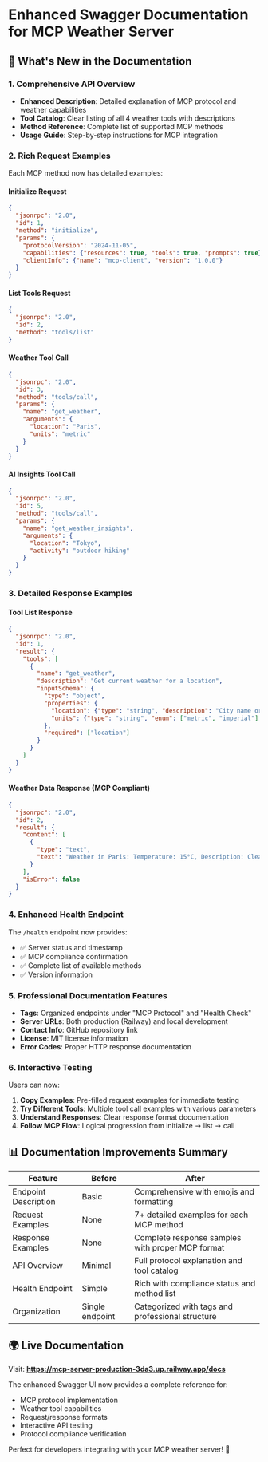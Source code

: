 # Enhanced Swagger Documentation for MCP Weather Server

## 🚀 **What's New in the Documentation**

### **1. Comprehensive API Overview**
- **Enhanced Description**: Detailed explanation of MCP protocol and weather capabilities
- **Tool Catalog**: Clear listing of all 4 weather tools with descriptions
- **Method Reference**: Complete list of supported MCP methods
- **Usage Guide**: Step-by-step instructions for MCP integration

### **2. Rich Request Examples** 
Each MCP method now has detailed examples:

#### **Initialize Request**
```json
{
  "jsonrpc": "2.0",
  "id": 1,
  "method": "initialize",
  "params": {
    "protocolVersion": "2024-11-05",
    "capabilities": {"resources": true, "tools": true, "prompts": true},
    "clientInfo": {"name": "mcp-client", "version": "1.0.0"}
  }
}
```

#### **List Tools Request**
```json
{
  "jsonrpc": "2.0",
  "id": 2,
  "method": "tools/list"
}
```

#### **Weather Tool Call**
```json
{
  "jsonrpc": "2.0",
  "id": 3,
  "method": "tools/call",
  "params": {
    "name": "get_weather",
    "arguments": {
      "location": "Paris",
      "units": "metric"
    }
  }
}
```

#### **AI Insights Tool Call**
```json
{
  "jsonrpc": "2.0",
  "id": 5,
  "method": "tools/call",
  "params": {
    "name": "get_weather_insights",
    "arguments": {
      "location": "Tokyo",
      "activity": "outdoor hiking"
    }
  }
}
```

### **3. Detailed Response Examples**

#### **Tool List Response**
```json
{
  "jsonrpc": "2.0",
  "id": 1,
  "result": {
    "tools": [
      {
        "name": "get_weather",
        "description": "Get current weather for a location",
        "inputSchema": {
          "type": "object",
          "properties": {
            "location": {"type": "string", "description": "City name or coordinates"},
            "units": {"type": "string", "enum": ["metric", "imperial"], "default": "metric"}
          },
          "required": ["location"]
        }
      }
    ]
  }
}
```

#### **Weather Data Response (MCP Compliant)**
```json
{
  "jsonrpc": "2.0",
  "id": 2,
  "result": {
    "content": [
      {
        "type": "text",
        "text": "Weather in Paris: Temperature: 15°C, Description: Clear sky, Humidity: 65%, Wind Speed: 3.2 m/s"
      }
    ],
    "isError": false
  }
}
```

### **4. Enhanced Health Endpoint**
The `/health` endpoint now provides:
- ✅ Server status and timestamp
- ✅ MCP compliance confirmation  
- ✅ Complete list of available methods
- ✅ Version information

### **5. Professional Documentation Features**
- **Tags**: Organized endpoints under "MCP Protocol" and "Health Check"
- **Server URLs**: Both production (Railway) and local development
- **Contact Info**: GitHub repository link
- **License**: MIT license information
- **Error Codes**: Proper HTTP response documentation

### **6. Interactive Testing**
Users can now:
1. **Copy Examples**: Pre-filled request examples for immediate testing
2. **Try Different Tools**: Multiple tool call examples with various parameters
3. **Understand Responses**: Clear response format documentation
4. **Follow MCP Flow**: Logical progression from initialize → list → call

## 📊 **Documentation Improvements Summary**

| **Feature** | **Before** | **After** |
|-------------|------------|-----------|
| Endpoint Description | Basic | Comprehensive with emojis and formatting |
| Request Examples | None | 7+ detailed examples for each MCP method |
| Response Examples | None | Complete response samples with proper MCP format |
| API Overview | Minimal | Full protocol explanation and tool catalog |
| Health Endpoint | Simple | Rich with compliance status and method list |
| Organization | Single endpoint | Categorized with tags and professional structure |

## 🌍 **Live Documentation**

Visit: **https://mcp-server-production-3da3.up.railway.app/docs**

The enhanced Swagger UI now provides a complete reference for:
- MCP protocol implementation
- Weather tool capabilities  
- Request/response formats
- Interactive API testing
- Protocol compliance verification

Perfect for developers integrating with your MCP weather server! 🎉
